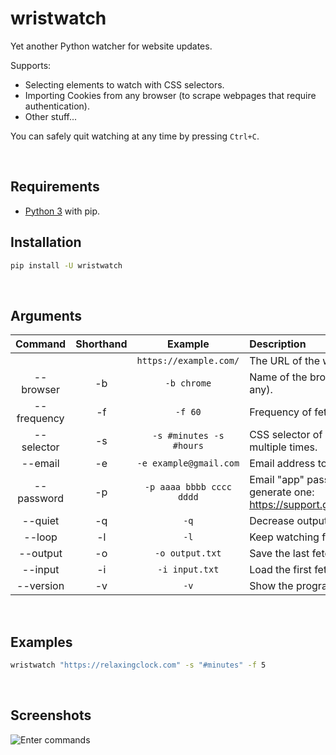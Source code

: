 # wristwatch
Yet another Python watcher for website updates.

Supports:
- Selecting elements to watch with CSS selectors.
- Importing Cookies from any browser (to scrape webpages that require authentication).
- Other stuff...

You can safely quit watching at any time by pressing `Ctrl+C`.

&nbsp;
## Requirements
- [Python 3](https://www.python.org/downloads/) with pip.

## Installation
```bash
pip install -U wristwatch
```

&nbsp;
## Arguments
| Command    | Shorthand | Example                  | Description
|:-:         |:-:        | :-:                      |:-
|            |           | `https://example.com/`   | The URL of the webpage to scrape.
| --browser  | -b        | `-b chrome`              | Name of the browser to get cookies from (default: any).
| --frequency| -f        | `-f 60`                  | Frequency of fetches in seconds (default: 60).
| --selector | -s        | `-s #minutes -s #hours`  | CSS selector of element(s) to scrape. Can be used multiple times.
| --email    | -e        | `-e example@gmail.com`   | Email address to self-send the changes to.
| --password | -p        | `-p aaaa bbbb cccc dddd` | Email "app" password. Here's a guide on how to generate one: https://support.google.com/accounts/answer/185833
| --quiet    | -q        | `-q`                     | Decrease output verbosity.
| --loop     | -l        | `-l`                     | Keep watching for changes even after the first one.
| --output   | -o        | `-o output.txt`          | Save the last fetch to a file.
| --input    | -i        | `-i input.txt`           | Load the first fetch from a file.
| --version  | -v        | `-v`                     | Show the program's version.

&nbsp;
## Examples
```bash
wristwatch "https://relaxingclock.com" -s "#minutes" -f 5
```

&nbsp;
## Screenshots

![Enter commands](screenshots/1.png)